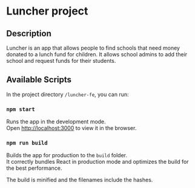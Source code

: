 # Luncher project

## Description

Luncher is an app that allows people to find schools that need
money donated to a lunch fund for children. It allows school admins
to add their school and request funds for their students.

## Available Scripts

In the project directory `/luncher-fe`, you can run:

### `npm start`

Runs the app in the development mode.<br>
Open [http://localhost:3000](http://localhost:3000) to view it in the browser.

### `npm run build`

Builds the app for production to the `build` folder.<br>
It correctly bundles React in production mode and optimizes the build for the best performance.

The build is minified and the filenames include the hashes.
